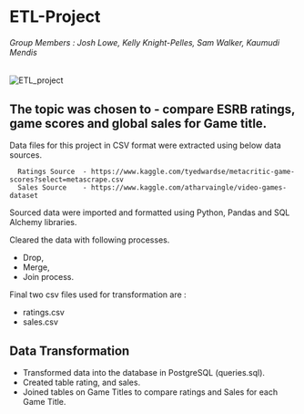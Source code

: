 # ETL-Project
###### Group Members : Josh Lowe, Kelly Knight-Pelles, Sam Walker, Kaumudi Mendis



![ETL_project](https://user-images.githubusercontent.com/91336624/152759737-750f4d66-642b-4273-b4d5-8544cbf0c054.png)


## The topic was chosen to - compare ESRB ratings, game scores and global sales for Game title. 

Data files for this project in CSV format were extracted using below data sources. 

      Ratings Source  - https://www.kaggle.com/tyedwardse/metacritic-game-scores?select=metascrape.csv
      Sales Source    - https://www.kaggle.com/atharvaingle/video-games-dataset



Sourced data were imported and formatted using Python, Pandas and SQL Alchemy libraries.

Cleared the data with following processes. 
- Drop, 
- Merge, 
- Join process. 

Final two csv files used for transformation are : 

- ratings.csv
- sales.csv

## Data Transformation


- Transformed data into the database in PostgreSQL (queries.sql).
- Created table rating, and sales.
- Joined tables on Game Titles to compare ratings and Sales for each Game Title. 


